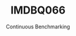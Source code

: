 ---
layout: default
title: IMDBQ066
subtitle: Continuous Benchmarking
selected: IMDB
expanded: Benchmarking
benchmark: /individual_results/IMDBQ066.html
---